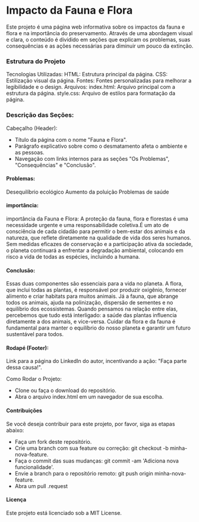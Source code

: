 # Impacto da Fauna e Flora
Este projeto é uma página web informativa sobre os impactos da fauna e flora e na importância do preservamento. Através de uma abordagem visual e clara, o conteúdo é dividido em seções que explicam os problemas, suas consequências e as ações necessárias para diminuir um pouco da extinção.

### Estrutura do Projeto
Tecnologias Utilizadas:
HTML: Estrutura principal da página.
CSS: Estilização visual da página.
Fontes: Fontes personalizadas para melhorar a legibilidade e o design.
Arquivos:
index.html: Arquivo principal com a estrutura da página.
style.css: Arquivo de estilos para formatação da página.

### Descrição das Seções:
Cabeçalho (Header):
* Título da página com o nome "Fauna e Flora".
* Parágrafo explicativo sobre como o desmatamento afeta o ambiente e as pessoas.
* Navegação com links internos para as seções "Os Problemas", "Consequências" e "Conclusão".

#### Problemas:

Desequilíbrio ecológico
Aumento da poluição
Problemas de saúde
#### importância:

  importância da Fauna e Flora:
A proteção da fauna, flora e florestas é uma necessidade urgente e uma responsabilidade coletiva.É um ato de consciência de cada cidadão para permitir o bem-estar dos animais e da natureza,
 que reflete diretamente na qualidade de vida dos seres humanos. Sem medidas eficazes de conservação e a participação ativa da sociedade, o planeta continuará a enfrentar a degradação ambiental,
 colocando em risco a vida de todas as espécies, incluindo a humana.
#### Conclusão:

Essas duas componentes são essenciais para a vida no planeta. A flora, que inclui todas as plantas, é responsável por produzir oxigênio, fornecer alimento e criar habitats para muitos animais.
 Já a fauna, que abrange todos os animais, ajuda na polinização, dispersão de sementes e no equilíbrio dos ecossistemas. Quando pensamos na relação entre elas, percebemos que tudo está interligado: 
 a saúde das plantas influencia diretamente a dos animais,
 e vice-versa. Cuidar da flora e da fauna é fundamental para manter o equilíbrio do nosso planeta e garantir um futuro sustentável para todos.
#### Rodapé (Footer):

Link para a página do LinkedIn do autor, incentivando a ação: "Faça parte dessa causa!".

Como Rodar o Projeto:
* Clone ou faça o download do repositório.
* Abra o arquivo index.html em um navegador de sua escolha.

#### Contribuições
Se você deseja contribuir para este projeto, por favor, siga as etapas abaixo:
* Faça um fork deste repositório.
* Crie uma branch com sua feature ou correção: git checkout -b minha-nova-feature.
* Faça o commit das suas mudanças: git commit -am 'Adiciona nova funcionalidade'.
* Envie a branch para o repositório remoto: git push origin minha-nova-feature.
* Abra um pull .request

#### Licença
Este projeto está licenciado sob a MIT License.